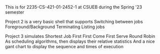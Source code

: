 This is for 2235-CS-421-01-2452-1 at CSUEB during the Spring '23 semester

Project 2 is a very basic shell that supports
		Switching between jobs
		Foreground/Background
		Terminating
		Listing jobs


Project 3 simulates
		Shortest Job First
		First Come First Serve
		Round Robin
	As scheduling algorithms, then displays their relative statistics
	And a nice gant chart to display the sequence and times of execution
